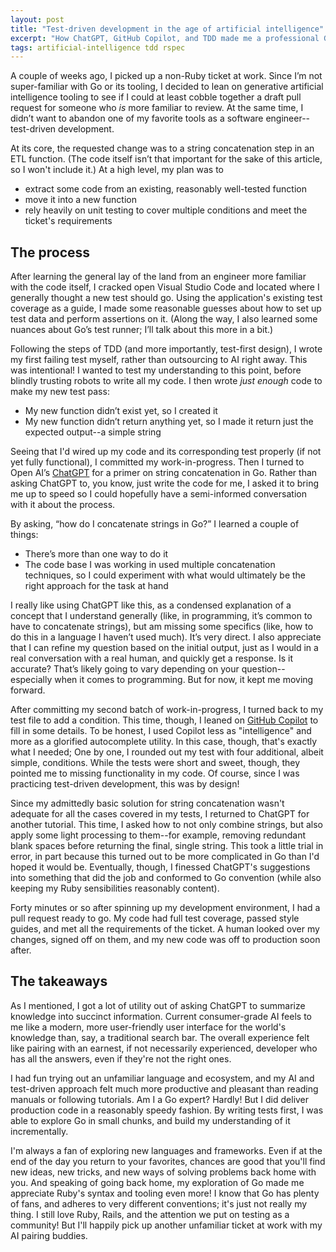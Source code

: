 ```yaml
---
layout: post
title: "Test-driven development in the age of artificial intelligence"
excerpt: "How ChatGPT, GitHub Copilot, and TDD made me a professional Go programmer in less than an hour. Kind of."
tags: artificial-intelligence tdd rspec
---
```


A couple of weeks ago, I picked up a non-Ruby ticket at work. Since I’m not super-familiar with Go or its tooling, I decided to lean on generative artificial intelligence tooling to see if I could at least cobble together a draft pull request for someone who _is_ more familiar to review. At the same time, I didn’t want to abandon one of my favorite tools as a software engineer--test-driven development.

At its core, the requested change was to a string concatenation step in an ETL function. (The code itself isn’t that important for the sake of this article, so I won't include it.) At a high level, my plan was to

- extract some code from an existing, reasonably well-tested function
- move it into a new function
- rely heavily on unit testing to cover multiple conditions and meet the ticket's requirements

## The process

After learning the general lay of the land from an engineer more familiar with the code itself, I cracked open Visual Studio Code and located where I generally thought a new test should go. Using the application's existing test coverage as a guide, I made some reasonable guesses about how to set up test data and perform assertions on it. (Along the way, I also learned some nuances about Go’s test runner; I’ll talk about this more in a bit.)

Following the steps of TDD (and more importantly, test-first design), I wrote my first failing test myself, rather than outsourcing to AI right away. This was intentional! I wanted to test my understanding to this point, before blindly trusting robots to write all my code. I then wrote _just enough_ code to make my new test pass:

- My new function didn’t exist yet, so I created it
- My new function didn’t return anything yet, so I made it return just the expected output--a simple string

Seeing that I'd wired up my code and its corresponding test properly (if not yet fully functional), I committed my work-in-progress. Then I turned to Open AI’s [ChatGPT] for a primer on string concatenation in Go. Rather than asking ChatGPT to, you know, just write the code for me, I asked it to bring me up to speed so I could hopefully have a semi-informed conversation with it about the process.

By asking, “how do I concatenate strings in Go?” I learned a couple of things:

- There’s more than one way to do it
- The code base I was working in used multiple concatenation techniques, so I could experiment with what would ultimately be the right approach for the task at hand

I really like using ChatGPT like this, as a condensed explanation of a concept that I understand generally (like, in programming, it’s common to have to concatenate strings), but am missing some specifics (like, how to do this in a language I haven’t used much). It’s very direct. I also appreciate that I can refine my question based on the initial output, just as I would in a real conversation with a real human, and quickly get a response. Is it accurate? That’s likely going to vary depending on your question--especially when it comes to programming. But for now, it kept me moving forward.

After committing my second batch of work-in-progress, I turned back to my test file to add a condition. This time, though, I leaned on [GitHub Copilot] to fill in some details. To be honest, I used Copilot less as "intelligence" and more as a glorified autocomplete utility. In this case, though, that's exactly what I needed; One by one, I rounded out my test with four additional, albeit simple, conditions. While the tests were short and sweet, though, they pointed me to missing functionality in my code. Of course, since I was practicing test-driven development, this was by design!

Since my admittedly basic solution for string concatenation wasn't adequate for all the cases covered in my tests, I returned to ChatGPT for another tutorial. This time, I asked how to not only combine strings, but also apply some light processing to them--for example, removing redundant blank spaces before returning the final, single string. This took a little trial in error, in part because this turned out to be more complicated in Go than I'd hoped it would be. Eventually, though, I finessed ChatGPT's suggestions into something that did the job and conformed to Go convention (while also keeping my Ruby sensibilities reasonably content).

Forty minutes or so after spinning up my development environment, I had a pull request ready to go. My code had full test coverage, passed style guides, and met all the requirements of the ticket. A human looked over my changes, signed off on them, and my new code was off to production soon after.

## The takeaways

As I mentioned, I got a lot of utility out of asking ChatGPT to summarize knowledge into succinct information. Current consumer-grade AI feels to me like a modern, more user-friendly user interface for the world's knowledge than, say, a traditional search bar. The overall experience felt like pairing with an earnest, if not necessarily experienced, developer who has all the answers, even if they're not the right ones.

I had fun trying out an unfamiliar language and ecosystem, and my AI and test-driven approach felt much more productive and pleasant than reading manuals or following tutorials. Am I a Go expert? Hardly! But I did deliver production code in a reasonably speedy fashion. By writing tests first, I was able to explore Go in small chunks, and build my understanding of it incrementally.

I'm always a fan of exploring new languages and frameworks. Even if at the end of the day you return to your favorites, chances are good that you'll find new ideas, new tricks, and new ways of solving problems back home with you. And speaking of going back home, my exploration of Go made me appreciate Ruby's syntax and tooling even more! I know that Go has plenty of fans, and adheres to very different conventions; it's just not really my thing. I still love Ruby, Rails, and the attention we put on testing as a community! But I'll happily pick up another unfamiliar ticket at work with my AI pairing buddies.

[ChatGPT]:https://openai.com/chatgpt
[GitHub Copilot]:https://github.com/features/copilot
